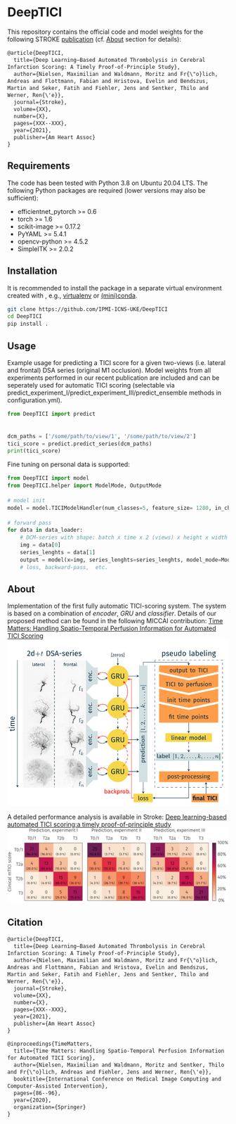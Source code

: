 # DeepTICI

This repository contains the official code and model weights for the following STROKE [publication](https://doi.org/10.1161/STROKEAHA.120.033807) (cf. [About](#About) section for details):

```
@article{DeepTICI,
  title={Deep Learning–Based Automated Thrombolysis in Cerebral Infarction Scoring: A Timely Proof-of-Principle Study},
  author={Nielsen, Maximilian and Waldmann, Moritz and Fr{\"o}lich, Andreas and Flottmann, Fabian and Hristova, Evelin and Bendszus, Martin and Seker, Fatih and Fiehler, Jens and Sentker, Thilo and Werner, Ren{\'e}},
  journal={Stroke},
  volume={XX},
  number={X},
  pages={XXX--XXX},
  year={2021},
  publisher={Am Heart Assoc}
}
```

## Requirements
The code has been tested with Python 3.8 on Ubuntu 20.04 LTS. The following Python packages are required (lower versions may also be sufficient):
- efficientnet_pytorch >= 0.6
- torch >= 1.6 
- scikit-image >= 0.17.2
- PyYAML >= 5.4.1 
- opencv-python >= 4.5.2
- SimpleITK >= 2.0.2

## Installation
It is recommended to install the package in a separate virtual environment created with , e.g., [virtualenv](https://virtualenv.pypa.io/en/stable/) or [(mini)conda](https://docs.conda.io/projects/conda/en/latest/user-guide/install/index.html).

```sh
git clone https://github.com/IPMI-ICNS-UKE/DeepTICI
cd DeepTICI
pip install .
```

## Usage

Example usage for predicting a TICI score for a given two-views (i.e. lateral and frontal) DSA series (original M1 occlusion). Model weights from all experiments performed in our recent publication are included and can be seperately used for automatic TICI scoring (selectable via  predict_experiment_I/predict_experiment_III/predict_ensemble methods in configuration.yml). 

```python
from DeepTICI import predict


dcm_paths = ['/some/path/to/view/1', '/some/path/to/view/2']
tici_score = predict.predict_series(dcm_paths)
print(tici_score)
```

Fine tuning on personal data is supported:

```python
from DeepTICI import model
from DeepTICI.helper import ModelMode, OutputMode

# model init
model = model.TICIModelHandler(num_classes=5, feature_size= 1280, in_channels=3)

# forward pass
for data in data_loader:
    # DCM-series with shape: batch x time x 2 (views) x height x width
    img = data[0]
    series_lenghts = data[1]
    output = model(x=img, series_lenghts=series_lenghts, model_mode=ModelMode.train, output_mode=OutputMode.last_frame)
    # loss, backward-pass,  etc.
```
## <a name="About"></a> About
Implementation of the first fully automatic TICI-scoring system. The system is based on a combination of *encoder*, *GRU*
and *classifier*. Details of our proposed method can be found in the following MICCAI contribution:
[Time Matters: Handling Spatio-Temporal Perfusion Information for Automated TICI Scoring](https://doi.org/10.1007/978-3-030-59725-2_9)
![alt text](images/method.png "Method overview")

A detailed performance analysis is available in Stroke:
[Deep learning-based automated TICI scoring:a timely proof-of-principle study ](https://doi.org/10.1161/STROKEAHA.120.033807)
![alt text](images/results.png "Results overview")

## Citation

```
@article{DeepTICI,
  title={Deep Learning–Based Automated Thrombolysis in Cerebral Infarction Scoring: A Timely Proof-of-Principle Study},
  author={Nielsen, Maximilian and Waldmann, Moritz and Fr{\"o}lich, Andreas and Flottmann, Fabian and Hristova, Evelin and Bendszus, Martin and Seker, Fatih and Fiehler, Jens and Sentker, Thilo and Werner, Ren{\'e}},
  journal={Stroke},
  volume={XX},
  number={X},
  pages={XXX--XXX},
  year={2021},
  publisher={Am Heart Assoc}
}
```

```
@inproceedings{TimeMatters,
  title={Time Matters: Handling Spatio-Temporal Perfusion Information for Automated TICI Scoring},
  author={Nielsen, Maximilian and Waldmann, Moritz and Sentker, Thilo and Fr{\"o}lich, Andreas and Fiehler, Jens and Werner, Ren{\'e}},
  booktitle={International Conference on Medical Image Computing and Computer-Assisted Intervention},
  pages={86--96},
  year={2020},
  organization={Springer}
}
```

